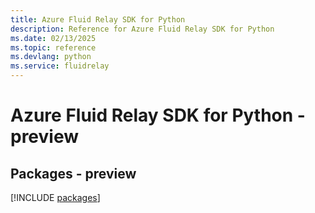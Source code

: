 ```yaml
---
title: Azure Fluid Relay SDK for Python
description: Reference for Azure Fluid Relay SDK for Python
ms.date: 02/13/2025
ms.topic: reference
ms.devlang: python
ms.service: fluidrelay
---
```

# Azure Fluid Relay SDK for Python - preview
## Packages - preview
[!INCLUDE [packages](fluid-relay-index.md)]